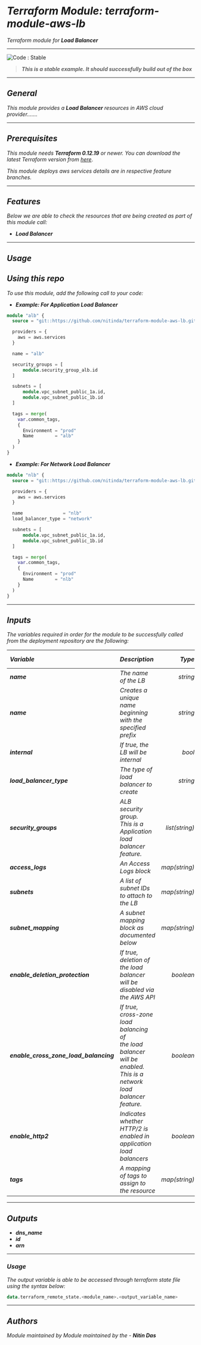 # _Terraform Module: terraform-module-aws-lb_
_Terraform module for **_Load Balancer_**_


<!--BEGIN STABILITY BANNER-->
---

![_Code : Stable_](https://img.shields.io/badge/Code-Stable-brightgreen?style=for-the-badge&logo=github)

> **_This is a stable example. It should successfully build out of the box_**
>

---
<!--END STABILITY BANNER-->


## _General_

_This module provides a_ **_Load Balancer_** _resources in AWS cloud provider......._

---


## _Prerequisites_

_This module needs_ **_Terraform 0.12.19_** _or newer._
_You can download the latest Terraform version from_ [_here_](https://www.terraform.io/downloads.html).

_This module deploys aws services details are in respective feature branches._


---

## _Features_

_Below we are able to check the resources that are being created as part of this module call:_


* **_Load Balancer_**



---

## _Usage_

## _Using this repo_

_To use this module, add the following call to your code:_


* **_Example: For Application Load Balancer_**

```tf
module "alb" {
  source = "git::https://github.com/nitinda/terraform-module-aws-lb.git?ref=master"

  providers = {
    aws = aws.services
  }

  name = "alb"

  security_groups = [
      module.security_group_alb.id
  ]

  subnets = [
      module.vpc_subnet_public_1a.id,
      module.vpc_subnet_public_1b.id
  ]

  tags = merge(
    var.common_tags,
    {
      Environment = "prod"
      Name        = "alb"
    }
  )
}

```

* **_Example: For Network Load Balancer_**

```tf
module "nlb" {
  source = "git::https://github.com/nitinda/terraform-module-aws-lb.git?ref=master"

  providers = {
    aws = aws.services
  }

  name               = "nlb"
  load_balancer_type = "network"

  subnets = [
      module.vpc_subnet_public_1a.id,
      module.vpc_subnet_public_1b.id
  ]

  tags = merge(
    var.common_tags,
    {
      Environment = "prod"
      Name        = "nlb"
    }
  )
}

```

---

## _Inputs_

_The variables required in order for the module to be successfully called from the deployment repository are the following:_


|**_Variable_** | **_Description_** | **_Type_** | **_Argument Status_** | **_Default Value_** |
|:----|:----|-----:|:---:|:---:|
| **_name_** | _The name of the LB_ | _string_ | **_Optional_** | **_null_** |
| **_name_** | _Creates a unique name beginning with the specified prefix_ | _string_ | **_Optional_** | **_null_** |
| **_internal_** | _If true, the LB will be internal_ | _bool_ | **_Optional_** | **_false_** |
| **_load\_balancer\_type_** | _The type of load balancer to create_ | _string_ | **_Optional_** | **_application_** |
| **_security\_groups_** | _ALB security group.<br/>This is a Application load balancer feature._ | _list(string)_ | **_Optional_** | **_[]_** |
| **_access\_logs_** | _An Access Logs block_ | _map(string)_ | **_Optional_** | **_[]_** |
| **_subnets_** | _A list of subnet IDs to attach to the LB_ | _map(string)_ | **_Optional_** | **_[]_** |
| **_subnet\_mapping_** | _A subnet mapping block as documented below_ | _map(string)_ | **_Optional_** | **_[]_** |
| **_enable\_deletion\_protection_** | _If true, deletion of the load balancer <br/>will be disabled via the AWS API_ | _boolean_ | **_Optional_** | **_false_** |
| **_enable\_cross\_zone\_load\_balancing_** | _If true, cross-zone load balancing of <br/>the load balancer will be enabled.<br/>This is a network load balancer feature._ | _boolean_ | **_Optional_** | **_false_** |
| **_enable\_http2_** | _Indicates whether HTTP/2 is enabled in <br/>application load balancers_ | _boolean_ | **_Optional_** | **_true_** |
| **_tags_** | _A mapping of tags to assign to the resource_ | _map(string)_ | **_Optional_** | **_{}_** |


---


## _Outputs_

* **_dns\_name_**
* **_id_**
* **_arn_**

---


### _Usage_


_The output variable is able to be accessed through terraform state file using the syntax below:_

```tf
data.terraform_remote_state.<module_name>.<output_variable_name>
```

---

## _Authors_
_Module maintained by Module maintained by the -_ **_Nitin Das_**
